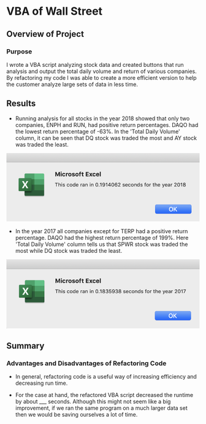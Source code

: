 # VBA of Wall Street

## Overview of Project

### Purpose
I wrote a VBA script analyzing stock data and created buttons that run analysis and output the total daily volume and return of various companies. By refactoring my code I was able to create a more efficient version to help the customer analyze large sets of data in less time.

## Results
- Running analysis for all stocks in the year 2018 showed that only two companies, ENPH and RUN, had positive return percentages. DAQO had the lowest return percentage of -63%. In the 'Total Daily Volume' column, it can be seen that DQ stock was traded the most and AY stock was traded the least.

![](https://github.com/npantfoerder/stock-analysis/blob/master/resources/VBA_Challenge_2018.png)

- In the year 2017 all companies except for TERP had a positive return percentage. DAQO had the highest return percentage of 199%. Here 'Total Daily Volume' column tells us that SPWR stock was traded the most while DQ stock was traded the least.

![](https://github.com/npantfoerder/stock-analysis/blob/master/resources/VBA_Challenge_2017.png)

## Summary

### Advantages and Disadvantages of Refactoring Code
- In general, refactoring code is a useful way of increasing efficiency and decreasing run time. 

- For the case at hand, the refactored VBA script decreased the runtime by about ___ seconds. Although this might not seem like a big improvement, if we ran the same program on a much larger data set then we would be saving ourselves a lot of time. 
